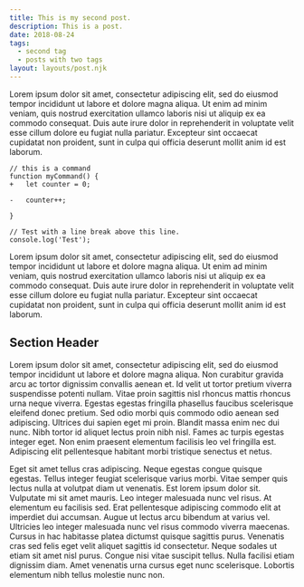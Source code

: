 ```yaml
---
title: This is my second post.
description: This is a post.
date: 2018-08-24
tags:
  - second tag
  - posts with two tags
layout: layouts/post.njk
---
```

Lorem ipsum dolor sit amet, consectetur adipiscing elit, sed do eiusmod tempor incididunt ut labore et dolore magna aliqua. Ut enim ad minim veniam, quis nostrud exercitation ullamco laboris nisi ut aliquip ex ea commodo consequat. Duis aute irure dolor in reprehenderit in voluptate velit esse cillum dolore eu fugiat nulla pariatur. Excepteur sint occaecat cupidatat non proident, sunt in culpa qui officia deserunt mollit anim id est laborum.

```diff-js
// this is a command
function myCommand() {
+	let counter = 0;

-	counter++;

}

// Test with a line break above this line.
console.log('Test');
```

Lorem ipsum dolor sit amet, consectetur adipiscing elit, sed do eiusmod tempor incididunt ut labore et dolore magna aliqua. Ut enim ad minim veniam, quis nostrud exercitation ullamco laboris nisi ut aliquip ex ea commodo consequat. Duis aute irure dolor in reprehenderit in voluptate velit esse cillum dolore eu fugiat nulla pariatur. Excepteur sint occaecat cupidatat non proident, sunt in culpa qui officia deserunt mollit anim id est laborum.


## Section Header

Lorem ipsum dolor sit amet, consectetur adipiscing elit, sed do eiusmod tempor incididunt ut labore et dolore magna aliqua. Non curabitur gravida arcu ac tortor dignissim convallis aenean et. Id velit ut tortor pretium viverra suspendisse potenti nullam. Vitae proin sagittis nisl rhoncus mattis rhoncus urna neque viverra. Egestas egestas fringilla phasellus faucibus scelerisque eleifend donec pretium. Sed odio morbi quis commodo odio aenean sed adipiscing. Ultrices dui sapien eget mi proin. Blandit massa enim nec dui nunc. Nibh tortor id aliquet lectus proin nibh nisl. Fames ac turpis egestas integer eget. Non enim praesent elementum facilisis leo vel fringilla est. Adipiscing elit pellentesque habitant morbi tristique senectus et netus.

Eget sit amet tellus cras adipiscing. Neque egestas congue quisque egestas. Tellus integer feugiat scelerisque varius morbi. Vitae semper quis lectus nulla at volutpat diam ut venenatis. Est lorem ipsum dolor sit. Vulputate mi sit amet mauris. Leo integer malesuada nunc vel risus. At elementum eu facilisis sed. Erat pellentesque adipiscing commodo elit at imperdiet dui accumsan. Augue ut lectus arcu bibendum at varius vel. Ultricies leo integer malesuada nunc vel risus commodo viverra maecenas. Cursus in hac habitasse platea dictumst quisque sagittis purus. Venenatis cras sed felis eget velit aliquet sagittis id consectetur. Neque sodales ut etiam sit amet nisl purus. Congue nisi vitae suscipit tellus. Nulla facilisi etiam dignissim diam. Amet venenatis urna cursus eget nunc scelerisque. Lobortis elementum nibh tellus molestie nunc non.
